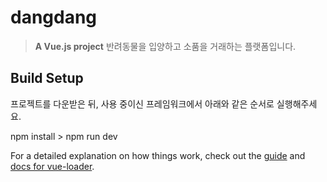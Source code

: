 # dangdang

> **A Vue.js project**
> 반려동물을 입양하고 소품을 거래하는 플랫폼입니다.

## Build Setup

프로젝트를 다운받은 뒤, 사용 중이신 프레임워크에서 아래와 같은 순서로 실행해주세요.

npm install > npm run dev




For a detailed explanation on how things work, check out the [guide](http://vuejs-templates.github.io/webpack/) and [docs for vue-loader](http://vuejs.github.io/vue-loader).
